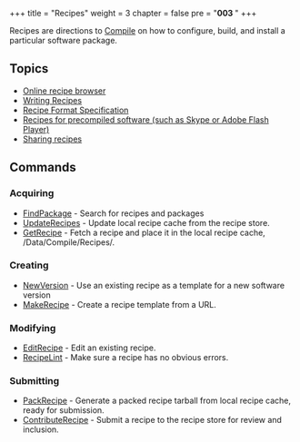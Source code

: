 +++
title = "Recipes"
weight = 3
chapter = false
pre = "<b>003 </b>"
+++

Recipes are directions to [Compile](/Commands/Compile) on how to
configure, build, and install a particular software package.

## Topics

-   [Online recipe browser](http://recipes.gobolinux.org/)
-   [Writing Recipes](/Recipes/Writing-Recipes)
-   [Recipe Format
    Specification](/Recipes/Recipe-Format-Specification/)
-   [Recipes for precompiled software (such as Skype or Adobe Flash
    Player)](/Recipes/Binary-Recipes/)
-   [Sharing
    recipes](/Recipes/Writing-Recipes/#share-your-recipes)

## Commands

### Acquiring

-   [FindPackage](/Commands/FindPackage) - Search for recipes and
    packages
-   [UpdateRecipes](/Commands/UpdateRecipes) - Update local recipe
    cache from the recipe store.
-   [GetRecipe](/Commands/GetRecipe) - Fetch a recipe and place it in
    the local recipe cache, /Data/Compile/Recipes/.

### Creating

-   [NewVersion](/Commands/NewVersion) - Use an existing recipe as a
    template for a new software version
-   [MakeRecipe](/Commands/MakeRecipe) - Create a recipe template from
    a URL.

### Modifying

-   [EditRecipe](/Commands/EditRecipe) - Edit an existing recipe.
-   [RecipeLint](/Commands/RecipeLint) - Make sure a recipe has no
    obvious errors.

### Submitting

-   [PackRecipe](/Commands/PackRecipe) - Generate a packed recipe
    tarball from local recipe cache, ready for submission.
-   [ContributeRecipe](/Commands/ContributeRecipe) - Submit a recipe to
    the recipe store for review and inclusion.